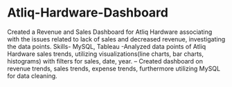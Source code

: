 # Atliq-Hardware-Dashboard
Created a Revenue and Sales Dashboard for Atliq Hardware associating with the issues related to lack of sales and decreased revenue, investigating the data points.
Skills- MySQL, Tableau 
 -Analyzed data points of Atliq Hardware sales trends, utilizing visualizations(line charts, bar charts, histograms) with filters
 for sales, date, year.
 – Created dashboard on revenue trends, sales trends, expense trends, furthermore utilizing MySQL for data cleaning.
